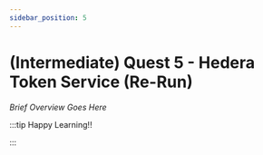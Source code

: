 ```yaml
---
sidebar_position: 5
---
```


# (Intermediate) Quest 5 - Hedera Token Service (Re-Run)

_Brief Overview Goes Here_

:::tip Happy Learning!!

<QuestButton text="Go To Quest" link="" />

:::
